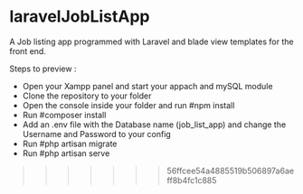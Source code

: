 
# laravelJobListApp
A Job listing app programmed with Laravel and blade view templates for the front end.

Steps to preview :

- Open your Xampp panel and start your appach and mySQL module
- Clone the repository to your folder
- Open the console inside your folder and run #npm install
- Run #composer install
- Add an .env file with the Database name (job_list_app) and change the Username and Password to your config
- Run #php artisan migrate
- Run #php artisan serve
>>>>>>> 56ffcee54a4885519b506897a6aeff8b4fc1c885


